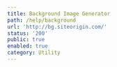 ```yaml
---
title: Background Image Generator
path: /help/background
url: 'http://bg.siteorigin.com/'
status: '200'
public: true
enabled: true
category: Utility
---
```


